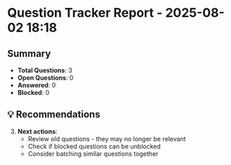 # Question Tracker Report - 2025-08-02 18:18

## Summary
- **Total Questions**: 3
- **Open Questions**: 0
- **Answered**: 0
- **Blocked**: 0


## 💡 Recommendations
3. **Next actions**:
   - Review old questions - they may no longer be relevant
   - Check if blocked questions can be unblocked
   - Consider batching similar questions together
